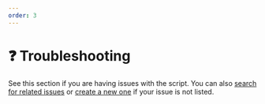 ```yaml
---
order: 3
---
```


# ❓ Troubleshooting

See this section if you are having issues with the script. You can also [search for related issues] or [create a new one] if your issue is not listed.

[search for related issues]: https://github.com/jerboa88/komodo/issues
[create a new one]: https://github.com/jerboa88/komodo/issues/new
